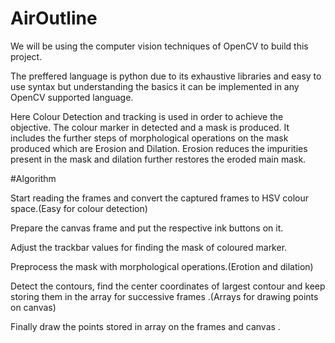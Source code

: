 # AirOutline
We will be using the computer vision techniques of OpenCV to build this project.

The preffered language is python due to its exhaustive libraries and easy to use syntax but understanding the basics it can be implemented in any OpenCV supported language.

Here Colour Detection and tracking is used in order to achieve the objective. The colour marker in detected and a mask is produced. It includes the further steps of morphological operations on the mask produced which are Erosion and Dilation. Erosion reduces the impurities present in the mask and dilation further restores the eroded main mask.

#Algorithm

Start reading the frames and convert the captured frames to HSV colour space.(Easy for colour detection)

Prepare the canvas frame and put the respective ink buttons on it. 

Adjust the trackbar values for finding the mask of coloured marker.

Preprocess the mask with morphological operations.(Erotion and dilation)

Detect the contours, find the center coordinates of largest contour and keep storing them in the array for successive frames .(Arrays for drawing points on canvas)

Finally draw the points stored in array on the frames and canvas .
